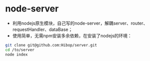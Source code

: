 # node-server
+ 利用nodejs原生模块，自己写的node-server，解耦server、router、requestHandler、dataBase；
+ 使用简单，无需npm安装多余依赖，在安装了nodejs的环境：
```bash
git clone git@github.com:Hibop/server.git
cd /to/server
node index
```

